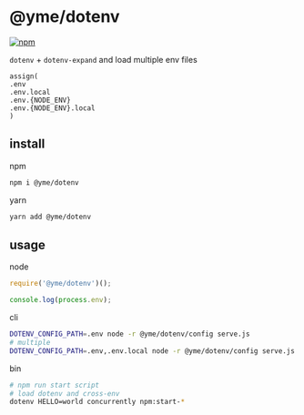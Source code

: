 # @yme/dotenv

[![npm](https://img.shields.io/npm/v/@yme/dotenv.svg)](https://www.npmjs.com/package/@yme/dotenv)

`dotenv` + `dotenv-expand` and load multiple env files

```
assign(
.env
.env.local
.env.{NODE_ENV}
.env.{NODE_ENV}.local
)
```

## install

npm

```sh
npm i @yme/dotenv
```

yarn

```sh
yarn add @yme/dotenv
```

## usage

node

```js
require('@yme/dotenv')();

console.log(process.env);
```

cli

```bash
DOTENV_CONFIG_PATH=.env node -r @yme/dotenv/config serve.js
# multiple
DOTENV_CONFIG_PATH=.env,.env.local node -r @yme/dotenv/config serve.js
```

bin

```bash
# npm run start script
# load dotenv and cross-env
dotenv HELLO=world concurrently npm:start-*
```
